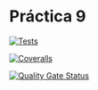 # Práctica 9

[![Tests](https://github.com/ULL-ESIT-INF-DSI-2324/ull-esit-inf-dsi-23-24-prct09-filesystem-magic-app-LeandroArmas/actions/workflows/node.js.yml/badge.svg?branch=main)](https://github.com/ULL-ESIT-INF-DSI-2324/ull-esit-inf-dsi-23-24-prct09-filesystem-magic-app-LeandroArmas/actions/workflows/node.js.yml)

[![Coveralls](https://github.com/ULL-ESIT-INF-DSI-2324/ull-esit-inf-dsi-23-24-prct09-filesystem-magic-app-LeandroArmas/actions/workflows/coveralls.yml/badge.svg?branch=main)](https://github.com/ULL-ESIT-INF-DSI-2324/ull-esit-inf-dsi-23-24-prct09-filesystem-magic-app-LeandroArmas/actions/workflows/coveralls.yml)

[![Quality Gate Status](https://sonarcloud.io/api/project_badges/measure?project=ULL-ESIT-INF-DSI-2324_ull-esit-inf-dsi-23-24-prct09-filesystem-magic-app-LeandroArmas&metric=alert_status)](https://sonarcloud.io/summary/new_code?id=ULL-ESIT-INF-DSI-2324_ull-esit-inf-dsi-23-24-prct09-filesystem-magic-app-LeandroArmas)